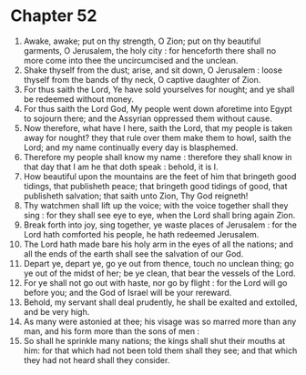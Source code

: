 # Chapter 52

1. Awake, awake; put on thy strength, O Zion; put on thy beautiful garments, O Jerusalem, the holy city : for henceforth there shall no more come into thee the uncircumcised and the unclean.
2. Shake thyself from the dust; arise, and sit down, O Jerusalem : loose thyself from the bands of thy neck, O captive daughter of Zion.
3. For thus saith the Lord, Ye have sold yourselves for nought; and ye shall be redeemed without money.
4. For thus saith the Lord God, My people went down aforetime into Egypt to sojourn there; and the Assyrian oppressed them without cause.
5. Now therefore, what have I here, saith the Lord, that my people is taken away for nought? they that rule over them make them to howl, saith the Lord; and my name continually every day is blasphemed.
6. Therefore my people shall know my name : therefore they shall know in that day that I am he that doth speak : behold, it is I.
7. How beautiful upon the mountains are the feet of him that bringeth good tidings, that publisheth peace; that bringeth good tidings of good, that publisheth salvation; that saith unto Zion, Thy God reigneth!
8. Thy watchmen shall lift up the voice; with the voice together shall they sing : for they shall see eye to eye, when the Lord shall bring again Zion.
9. Break forth into joy, sing together, ye waste places of Jerusalem : for the Lord hath comforted his people, he hath redeemed Jerusalem.
10. The Lord hath made bare his holy arm in the eyes of all the nations; and all the ends of the earth shall see the salvation of our God.
11. Depart ye, depart ye, go ye out from thence, touch no unclean thing; go ye out of the midst of her; be ye clean, that bear the vessels of the Lord.
12. For ye shall not go out with haste, nor go by flight : for the Lord will go before you; and the God of Israel will be your rereward.
13. Behold, my servant shall deal prudently, he shall be exalted and extolled, and be very high.
14. As many were astonied at thee; his visage was so marred more than any man, and his form more than the sons of men :
15. So shall he sprinkle many nations; the kings shall shut their mouths at him: for that which had not been told them shall they see; and that which they had not heard shall they consider.

